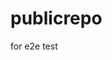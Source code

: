 # publicrepo
for e2e test













































































































































































































































































































































































































































































































































































































































































































































































































































































